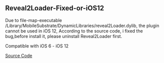 ## Reveal2Loader-Fixed-or-iOS12

Due to file-map-executable /Library/MobileSubstrate/DynamicLibraries/reveal2Loader.dylib, the plugin cannot be used in iOS 12, According to the source code, i fixed the bug,before install it, please uninstall Reveal2Loader first.

Compatible with iOS 6 - iOS 12

[Source Code](https://github.com/zidaneno5/Reveal2Loader)
